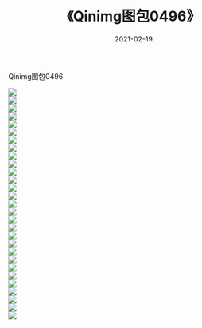 ﻿---
layout: post
title:  《Qinimg图包0496》
date:   2021-02-19
img: http://imgx.orgx.ga/Qinimg图包/Qinimg图包0496/000.jpg
categories: [美女, 清纯, 唯美]
---

Qinimg图包0496

 ![](http://imgx.orgx.ga/Qinimg图包/Qinimg图包0496/001.jpg) <br>![](http://imgx.orgx.ga/Qinimg图包/Qinimg图包0496/002.jpg) <br>![](http://imgx.orgx.ga/Qinimg图包/Qinimg图包0496/003.jpg) <br>![](http://imgx.orgx.ga/Qinimg图包/Qinimg图包0496/004.jpg) <br>![](http://imgx.orgx.ga/Qinimg图包/Qinimg图包0496/005.jpg) <br>![](http://imgx.orgx.ga/Qinimg图包/Qinimg图包0496/006.jpg) <br>![](http://imgx.orgx.ga/Qinimg图包/Qinimg图包0496/007.jpg) <br>![](http://imgx.orgx.ga/Qinimg图包/Qinimg图包0496/008.jpg) <br>![](http://imgx.orgx.ga/Qinimg图包/Qinimg图包0496/009.jpg) <br>![](http://imgx.orgx.ga/Qinimg图包/Qinimg图包0496/010.jpg) <br>![](http://imgx.orgx.ga/Qinimg图包/Qinimg图包0496/011.jpg) <br>![](http://imgx.orgx.ga/Qinimg图包/Qinimg图包0496/012.jpg) <br>![](http://imgx.orgx.ga/Qinimg图包/Qinimg图包0496/013.jpg) <br>![](http://imgx.orgx.ga/Qinimg图包/Qinimg图包0496/014.jpg) <br>![](http://imgx.orgx.ga/Qinimg图包/Qinimg图包0496/015.jpg) <br>![](http://imgx.orgx.ga/Qinimg图包/Qinimg图包0496/016.jpg) <br>![](http://imgx.orgx.ga/Qinimg图包/Qinimg图包0496/017.jpg) <br>![](http://imgx.orgx.ga/Qinimg图包/Qinimg图包0496/018.jpg) <br>![](http://imgx.orgx.ga/Qinimg图包/Qinimg图包0496/019.jpg) <br>![](http://imgx.orgx.ga/Qinimg图包/Qinimg图包0496/020.jpg) <br>![](http://imgx.orgx.ga/Qinimg图包/Qinimg图包0496/021.jpg) <br>![](http://imgx.orgx.ga/Qinimg图包/Qinimg图包0496/022.jpg) <br>![](http://imgx.orgx.ga/Qinimg图包/Qinimg图包0496/023.jpg) <br>![](http://imgx.orgx.ga/Qinimg图包/Qinimg图包0496/024.jpg) <br>![](http://imgx.orgx.ga/Qinimg图包/Qinimg图包0496/025.jpg) <br>![](http://imgx.orgx.ga/Qinimg图包/Qinimg图包0496/026.jpg) <br>![](http://imgx.orgx.ga/Qinimg图包/Qinimg图包0496/027.jpg) <br>![](http://imgx.orgx.ga/Qinimg图包/Qinimg图包0496/028.jpg) <br>![](http://imgx.orgx.ga/Qinimg图包/Qinimg图包0496/029.jpg) <br>